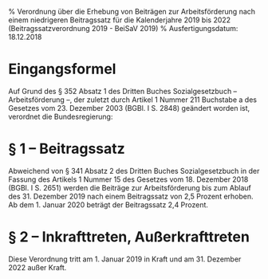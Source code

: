 % Verordnung über die Erhebung von Beiträgen zur Arbeitsförderung nach einem niedrigeren Beitragssatz für die Kalenderjahre 2019 bis 2022  (Beitragssatzverordnung 2019 - BeiSaV 2019)
% Ausfertigungsdatum: 18.12.2018
 
# Eingangsformel

Auf Grund des § 352 Absatz 1 des Dritten Buches Sozialgesetzbuch – Arbeitsförderung –, der zuletzt durch Artikel 1 Nummer 211 Buchstabe a des Gesetzes vom 23. Dezember 2003 (BGBl. I S. 2848) geändert worden ist, verordnet die Bundesregierung:

# § 1 – Beitragssatz

Abweichend von § 341 Absatz 2 des Dritten Buches Sozialgesetzbuch in der Fassung des Artikels 1 Nummer 15 des Gesetzes vom 18. Dezember 2018 (BGBl. I S. 2651) werden die Beiträge zur Arbeitsförderung bis zum Ablauf des 31. Dezember 2019 nach einem Beitragssatz von 2,5 Prozent erhoben. Ab dem 1. Januar 2020 beträgt der Beitragssatz 2,4 Prozent.

# § 2 – Inkrafttreten, Außerkrafttreten

Diese Verordnung tritt am 1. Januar 2019 in Kraft und am 31. Dezember 2022 außer Kraft.
